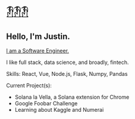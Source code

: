 #  𓁟𓁟𓁟
## Hello, I'm Justin.
[I am a Software Engineer.](http://www.garzi.one/)

I like full stack, data science, and broadly, fintech.

Skills: React, Vue, Node.js, Flask, Numpy, Pandas

Current Project(s): 
- Solana la Vella, a Solana extension for Chrome
- Google Foobar Challenge
- Learning about Kaggle and Numerai

